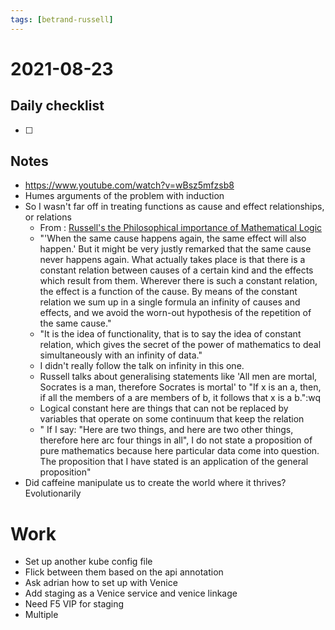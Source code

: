 ```yaml
---
tags: [betrand-russell]
---
```

# 2021-08-23

## Daily checklist

* [ ]

## Notes

* https://www.youtube.com/watch?v=wBsz5mfzsb8
* Humes arguments of the problem with induction
* So I wasn't far off in treating functions as cause and effect relationships, or relations
    * From : [Russell's the Philosophical importance of Mathematical Logic](https://www.marxists.org/reference/subject/philosophy/works/en/russell.htm)
    * "'When the same cause happens again, the same effect will also happen.' But it might be very justly remarked that
      the same cause never happens again. What actually takes place is that there is a constant relation between causes
      of a certain kind and the effects which result from them. Wherever there is such a constant relation, the effect
      is a function of the cause. By means of the constant relation we sum up in a single formula an infinity of causes
      and effects, and we avoid the worn-out hypothesis of the repetition of the same cause."
    * "It is the idea of functionality, that is to say the idea of constant relation, which gives the secret of the
      power of mathematics to deal simultaneously with an infinity of data."
    * I didn't really follow the talk on infinity in this one.
    * Russell talks about generalising statements like 'All men are mortal, Socrates is a man, therefore Socrates is
      mortal' to "If x is an a, then, if all the members of a are members of b, it follows that x is a b.":wq
    * Logical constant here are things that can not be replaced by variables that operate on some continuum that keep the
      relation
    * " If I say: "Here are two things, and here are two other things, therefore here arc four things in all", I do not
      state a proposition of pure mathematics because here particular data come into question. The proposition that I
      have stated is an application of the general proposition"
* Did caffeine manipulate us to create the world where it thrives? Evolutionarily

# Work

* Set up another kube config file
* Flick between them based on the api annotation
* Ask adrian how to set up with Venice
* Add staging as a Venice service and venice linkage
* Need F5 VIP for staging
* Multiple


